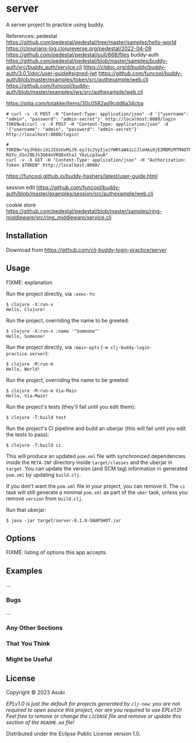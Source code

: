 # server

A server project to practice using buddy.

References:
pedestal
https://github.com/pedestal/pedestal/tree/master/samples/hello-world
https://clojurians-log.clojureverse.org/pedestal/2022-04-09
https://github.com/pedestal/pedestal/pull/668/files
buddy-auth
https://github.com/pedestal/pedestal/blob/master/samples/buddy-auth/src/buddy_auth/service.clj
https://cljdoc.org/d/buddy/buddy-auth/3.0.1/doc/user-guide#signed-jwt
https://github.com/funcool/buddy-auth/blob/master/examples/token/src/authexample/web.clj
https://github.com/funcool/buddy-auth/blob/master/examples/jws/src/authexample/web.clj

https://qiita.com/totakke/items/30c0582ad9cdd6a34cba

```
# curl -v -X POST -H "Content-Type: application/json" -d '{"username": "admin", "password": "admin-secret"}' http://localhost:8080/login
TOKEN=$(curl -v -X POST -H "Content-Type: application/json" -d '{"username": "admin", "password": "admin-secret"}' http://localhost:8080/login)
```
```
# TOKEN="eyJhbGciOiJIUzUxMiJ9.eyJ1c2VyIjoiYWRtaW4iLCJleHAiOjE3MDMzMTM4OTh9.trPy86Cw3UqYb5goU_f2NEXYX8r8hPyQHHGetwyKpYqy8AO-RUYu_d1nJ9EJs3G64oVRQ8xXtaJ_YAzLcp3auA"
curl -v -X GET -H "Content-Type: application/json" -H "Authorization: Token $TOKEN" http://localhost:8080/
```

https://funcool.github.io/buddy-hashers/latest/user-guide.html

session edit
https://github.com/funcool/buddy-auth/blob/master/examples/session/src/authexample/web.clj

cookie store
https://github.com/pedestal/pedestal/blob/master/samples/ring-middleware/src/ring_middleware/service.clj

## Installation

Download from https://github.com/clj-buddy-login-practice/server

## Usage

FIXME: explanation

Run the project directly, via `:exec-fn`:

    $ clojure -X:run-x
    Hello, Clojure!

Run the project, overriding the name to be greeted:

    $ clojure -X:run-x :name '"Someone"'
    Hello, Someone!

Run the project directly, via `:main-opts` (`-m clj-buddy-login-practice.server`):

    $ clojure -M:run-m
    Hello, World!

Run the project, overriding the name to be greeted:

    $ clojure -M:run-m Via-Main
    Hello, Via-Main!

Run the project's tests (they'll fail until you edit them):

    $ clojure -T:build test

Run the project's CI pipeline and build an uberjar (this will fail until you edit the tests to pass):

    $ clojure -T:build ci

This will produce an updated `pom.xml` file with synchronized dependencies inside the `META-INF`
directory inside `target/classes` and the uberjar in `target`. You can update the version (and SCM tag)
information in generated `pom.xml` by updating `build.clj`.

If you don't want the `pom.xml` file in your project, you can remove it. The `ci` task will
still generate a minimal `pom.xml` as part of the `uber` task, unless you remove `version`
from `build.clj`.

Run that uberjar:

    $ java -jar target/server-0.1.0-SNAPSHOT.jar

## Options

FIXME: listing of options this app accepts.

## Examples

...

### Bugs

...

### Any Other Sections
### That You Think
### Might be Useful

## License

Copyright © 2023 Asuki

_EPLv1.0 is just the default for projects generated by `clj-new`: you are not_
_required to open source this project, nor are you required to use EPLv1.0!_
_Feel free to remove or change the `LICENSE` file and remove or update this_
_section of the `README.md` file!_

Distributed under the Eclipse Public License version 1.0.

